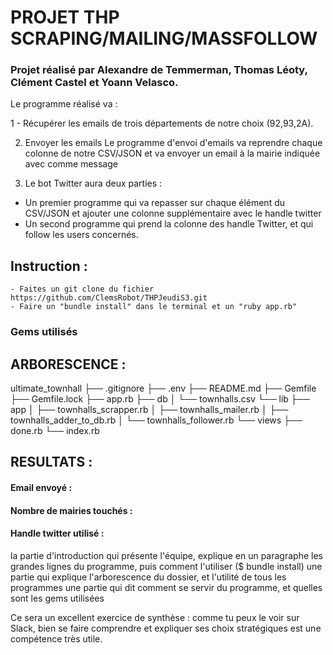 
# PROJET THP SCRAPING/MAILING/MASSFOLLOW

### Projet réalisé par Alexandre de Temmerman, Thomas Léoty, Clément Castel et Yoann Velasco.


Le programme réalisé va :

1 - Récupérer les emails de trois départements de notre choix (92,93,2A).

2) Envoyer les emails
Le programme d'envoi d'emails va reprendre chaque colonne de notre CSV/JSON et va envoyer un email à la mairie indiquée avec comme message

3) Le bot Twitter aura deux parties :
- Un premier programme qui va repasser sur chaque élément du CSV/JSON et ajouter une colonne supplémentaire avec le handle twitter
- Un second programme qui prend la colonne des handle Twitter, et qui follow les users concernés. 

## Instruction :
```
- Faites un git clone du fichier https://github.com/ClemsRobot/THPJeudiS3.git
- Faire un "bundle install" dans le terminal et un "ruby app.rb"
```
### Gems utilisés


## ARBORESCENCE :

ultimate_townhall
├── .gitignore
├── .env 
├── README.md
├── Gemfile
├── Gemfile.lock
├── app.rb
├── db
│   └── townhalls.csv
└── lib
    ├── app
    │   ├── townhalls_scrapper.rb
    │   ├── townhalls_mailer.rb
    │   ├── townhalls_adder_to_db.rb
    │   └── townhalls_follower.rb
    └── views
        ├── done.rb
        └── index.rb




## RESULTATS :

#### Email envoyé :

#### Nombre de mairies touchés :

#### Handle twitter utilisé :









la partie d'introduction qui présente l'équipe, explique en un paragraphe les grandes lignes du programme, puis comment l'utiliser ($ bundle install)
une partie qui explique l'arborescence du dossier, et l'utilité de tous les programmes
une partie qui dit comment se servir du programme, et quelles sont les gems utilisées

Ce sera un excellent exercice de synthèse : comme tu peux le voir sur Slack, bien se faire comprendre et expliquer ses choix stratégiques est une compétence très utile.

